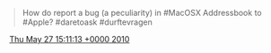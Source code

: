 > How do report a bug \(a peculiarity\) in \#MacOSX Addressbook to \#Apple? \#daretoask \#durftevragen

<img src="../../media/tweet.ico" width="12" /> [Thu May 27 15:11:13 +0000 2010](https://twitter.com/DromerDenker/status/14840534287)